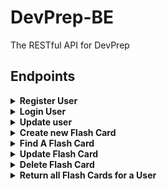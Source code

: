 # DevPrep-BE
The RESTful API for DevPrep



## Endpoints
<details>
  <summary><b/> Register User </b> </summary>
  
```shell
POST api/v1/users
Content-Type: application/json
Accept: application/json
body: {
  "username": "coolguy123",
  "email": "hello@example.com",
  "codewarsUsername": undefined
}
```
---
```
{
    "data": {
        "id": "1",
        "type": "users",
        "attributes": {
            "email": "hello@example.com",
            "username": "coolguy123"
        }
    }
}
```
  
</details>


<details>
  <summary><b>Login User</b></summary>
  
```shell
POST api/v1/login
Content-Type: application/json
Accept: application/json
body: {
  "email": "hello@example.com",
  "username": "coolguy123"
  }
```
--- (should be a Dashboard response)
```
{
  "data": {
    "userId": "1",
    "type": "user_dashboard",
    "attributes": {
      "username": "coolguy123",
      "preparednessRating": {
        "technicalBE": 4.34,
        "technicalFE": 3.54,
        "behavioral": 5.0
      },
      "cwAttributes": {
        "cwLeaderboardPosition": 236,
        "totalCompleted": 230,
        "languageRanks": {
          "java": 1234,
          "ruby": 1324,
          [...]
        }
      }
    }
  }
}
```

</details>

<details>
  <summary><b>Update user</b></summary>
  
```shell
PATCH /api/v1/users/:user_id
Content-Type: application/json
Accept: application/json
body: {
  "codewarsUsername": "SuperHacker3000",
  "username": "goofyguy1342"
  [any/all attributes can be updated]
}
```
--- (should be a dashboard response)
```
{
  "data": {
    "user_id": "1",
    "type": "userDashboard",
    "attributes": {
      "username": "coolguy123",
      "preparednessRating": {
        "technicalBE": 4.34,
        "technicalFE": 3.54,
        "behavioral": 5.0
      },
      "cwAttributes": {
        "cwLeaderboardPosition": 236,
        "totalCompleted": 230,
        "languageRanks": {
          "java": 1234,
          "ruby": 1324,
          [...]
        }
      }
    }
  }
}
```
  
</details>
<details>
  <summary><b> Create new Flash Card</b></summary>
 
```shell
POST /api/v1/users/:user_id/cards
Content-Type: application/json
Accept: application/json
body: {
  "category": "technicalBE",     <-- (or "technicalFE", "behavioral")
  "frontSide": "What is MVC?",
  "backSide": "stuff and things",     <-- (optional)
}
```
---
```
Status 201
{
  "data": {
    "id": "1",
    "type": "flashCard",
    "attributes": {
      "category": "technicalBE",
      "competenceRating": 0,
      "frontSide": "what is MVC?",
      "backSide": "stuff and things",
      "userId": "1"
    }
  }
}
```


If the `user_id` is not present, or not in the DB, i see this error with the status code 400:
```
{
  "error": "invalid user_id"
}
```

  </details>
  
<details>
  <summary><b> Find A Flash Card</b></summary>
  
```shell
GET /api/v1/users/:user_id/cards/:card_id
```
---
```
Status 200
{
  "data": {
    "id": "1",
    "type": "flashCard",
    "attributes": {
      "category": "technicalBE",
      "competenceRating": 4.5,
      "frontSide": "what is MVC?",
      "backSide": "A design pattern commonly used to build web applications.",
      "userId": "1"
    }
  }
}
```

If the `user_id` or `:flash_card_id` is not in the DB, i see this error with the status code 404:
```
{
  "error": "invalid user_id or flash_card_id"
}
```
  
</details>
<details>
  <summary><b>Update Flash Card</b></summary>

```shell
PATCH api/v1/users/:user_id/cards/:card_id
Content-Type: application/json
Accept: application/json
body: {
  "category": "technical",
  "competenceRating": 4.5,
  "frontSide": "What is MVC?",
  "backSide": "stuff and things"
  [any/all attributes can be updated]
}
```
*note that you do need at least 1 attribute present to send this request*

Then I should see the following response with a status code of 200:
```
{
  "data": {
    "id": "1",
    "type": "flashCard",
    "attributes": {
      "category": "technicalFE",
      "competenceRating": 4.5,
      "frontSide": "what is MVC?",
      "backSide": "stuff and things",
      "userId": "1"
    }
  }
}
```

If the `user_id` is not in the database, I should see this error with a status code of 400:
```
{
  "error": "invalid user_id"
}
```
  
</details>

<details>
  <summary><b>Delete Flash Card</b></summary>

```shell
DELETE /api/v1/users/:user_id/cards/:card_id
Content-Type: application/json
Accept: application/json
body: {
  "email": "hello@example.com",
  "cardId": 34
  }

```
---
```
Status 204
```
  
</details>

<details>
  <summary><b>Return all Flash Cards for a User</b></summary>

```shell
GET /api/v1/users/:user_id/cards 
(potential extension: add query params to determine which deck)

```
---
```
Status 200
{
  "data": {
    "technicalCards": [
      {
        "id": "1",
        "type": "flashCard",
        "attributes": {
          "category": "technical",
          "competenceRating": 4.5,
          "frontSide": "what is MVC?",
          "backSide": "A design pattern commonly used to build web applications.",
          "userId": "1"
        }
      },
      {
        "id": "2",
        "type": "flashCard",
        "attributes": {
          "category": "technical",
          "competenceRating": 0,
          "frontSide": "Explain your understanding of relational databases.",
          "backSide": "",
          "userId": "1"
        }
      },
      {...}
    ],
    "behavioralCards": [
      {
        "id": "3",
        "type": "flashCard",
        "attributes": {
          "category": "behavioral",
          "competenceRating": 0,
          "frontSide": "What are you looking for in a role?",
          "backSide": "",
          "userId": "1"
        }
      },
      {
        "id": "4",
        "type": "flashCard",
        "attributes": {
          "category": "technical",
          "competenceRating": 0,
          "frontSide": "What are you proud of?",
          "backSide": "",
          "userId": "1"
        }
      },
      {...}
    ]
  }
}
```

If the user_id is not in the DB, i see this error with a status of 404:
```
  "error": "no user found with the given id."
```
  
  </details>
